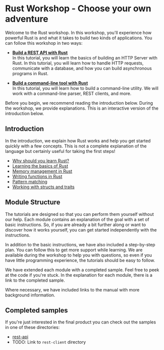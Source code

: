 # Rust Workshop - Choose your own adventure

Welcome to the Rust workshop. In this workshop, you'll experience how powerful Rust is and what it
takes to build two kinds of applications. You can follow this workshop in two ways:

- **[Build a REST API with Rust](docs/rest-api-tutorial)**  
  In this tutorial, you will learn the basics of building an HTTP Server with Rust. In this tutorial, you will learn
  how to handle HTTP requests, communicate with a database, and how you can build asynchronous programs in Rust.

- **[Build a command-line tool with Rust](docs/command-line-tutorial)**  
  In this tutorial, you will learn how to build a command-line utility. We will work with a command-line parser,
  REST clients, and more.

Before you begin, we recommend reading the introduction below. During the workshop, we provide explanations. This is
an interactive version of the introduction below.

## Introduction

In the introduction, we explain how Rust works and help you get started quickly with a few concepts. This is not a
complete explanation of the language but certainly useful for taking the first steps!

- [Why should you learn Rust?](docs/introduction/01-why-should-you-learn-rust.md)
- [Learning the basics of Rust](docs/introduction/02-learning-the-basics-of-rust.md)
- [Memory management in Rust](docs/introduction/03-memory-management-in-rust.md)
- [Writing functions in Rust](docs/introduction/04-writing-functions-in-rust.md)
- [Pattern matching](docs/introduction/05-pattern-matching.md)
- [Working with structs and traits](docs/introduction/06-working-with-structs-and-traits.md)

## Module Structure

The tutorials are designed so that you can perform them yourself without our help. Each module contains an explanation
of the goal with a set of basic instructions. So, if you are already a bit further along or want to discover how it
works yourself, you can get started independently with the instructions.

In addition to the basic instructions, we have also included a step-by-step plan. You can follow this to get more
support while learning. We are available during the workshop to help you with questions, so even if you have
little programming experience, the tutorials should be easy to follow.

We have extended each module with a completed sample. Feel free to peek at the code if you're stuck. 
In the explanation for each module, there is a link to the completed sample.

Where necessary, we have included links to the manual with more background information.

## Completed samples

If you're just interested in the final product you can check out the samples in one of these directories:

- [rest-api](./rest-api/)
- TODO: Link to `rest-client` directory
